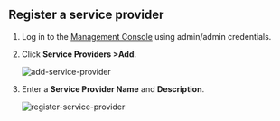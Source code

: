 ## Register a service provider

1. Log in to the [Management Console](TODO:insert-link) using admin/admin credentials. 

2. Click **Service Providers >Add**.

    ![add-service-provider](../../../assets/img/fragments/add-service-provider.png)

3. Enter a **Service Provider Name** and **Description**.

    ![register-service-provider](../../../assets/img/fragments/register-service-provider.png)
